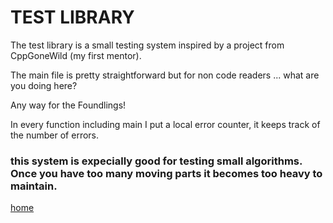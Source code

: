 # TEST LIBRARY

The test library is a small testing system inspired by a project from CppGoneWild (my first mentor).

The main file is pretty straightforward but for non code readers ... what are you doing here?

Any way for the Foundlings!

In every function including main I put a local error counter, it keeps track of the number of errors.

### this system is expecially good for testing small algorithms. Once you have too many moving parts it becomes too heavy to maintain.

[home](../README.md)
